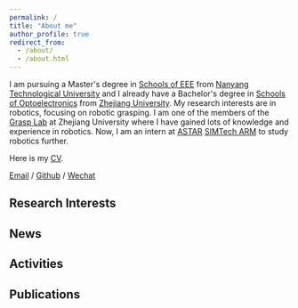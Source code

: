 ```yaml
---
permalink: /
title: "About me"
author_profile: true
redirect_from: 
  - /about/
  - /about.html
---
```


I am pursuing a Master's degree in [Schools of EEE](https://www.ntu.edu.sg/eee) from [Nanyang Technological University](https://www.ntu.edu.sg/) and I already have a Bachelor's degree in [Schools of Optoelectronics](http://opt.zju.edu.cn/) from [Zhejiang University](https://www.zju.edu.cn/). My research interests are in robotics, focusing on robotic grasping. I am one of the members of the [Grasp Lab](https://grasplab2022.github.io/) at Zhejiang University where I have gained lots of knowledge and experience in robotics. Now, I am an intern at [ASTAR](https://www.a-star.edu.sg/) [SIMTech ARM](https://www.a-star.edu.sg/simtech/research/adaptive-robotics-and-mechatronics-(arm)) to study robotics further. 

Here is my [CV](../assets/CV.pdf).

[Email](mailto:yichatma@gmail.com)  /  [Github](https://github.com/yichatani)  /  [Wechat](../images/wechat.JPG)


Research Interests
------


News
------



Activities
------



Publications
------

